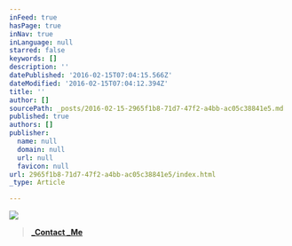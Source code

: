 ```yaml
---
inFeed: true
hasPage: true
inNav: true
inLanguage: null
starred: false
keywords: []
description: ''
datePublished: '2016-02-15T07:04:15.566Z'
dateModified: '2016-02-15T07:04:12.394Z'
title: ''
author: []
sourcePath: _posts/2016-02-15-2965f1b8-71d7-47f2-a4bb-ac05c38841e5.md
published: true
authors: []
publisher:
  name: null
  domain: null
  url: null
  favicon: null
url: 2965f1b8-71d7-47f2-a4bb-ac05c38841e5/index.html
_type: Article

---
```

![](https://s3-us-west-2.amazonaws.com/the-grid-img/p/4e85ec57d3b84bd365bb1dda909e8d14195d4d30.png)

> **[_Contact _Me][0]**



[0]: https://www.facebook.com/carrie.fuell/info?tab=overview